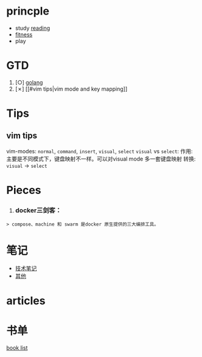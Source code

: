 # princple
  * study
    [reading](reading)
  * [fitness](fitness)
  * play


# GTD
  1. [○] [golang](golang)
  2. [✗] [[#vim tips|vim mode and key mapping]]

# Tips
## vim tips
  vim-modes: `normal`, `command`, `insert`, `visual`, `select`
    `visual` vs `select`: 
      作用: 主要是不同模式下，键盘映射不一样。可以对visual mode 多一套键盘映射 
      转换: `visual` <C-g> -> `select`
  

# Pieces
  1. ### docker三剑客：
    > compose、machine 和 swarm 是docker 原生提供的三大编排工具。
    
# 笔记
  * [技术笔记](note)
  * [其他](./Misellanies)

# articles

# 书单
  [book list](book-list)
